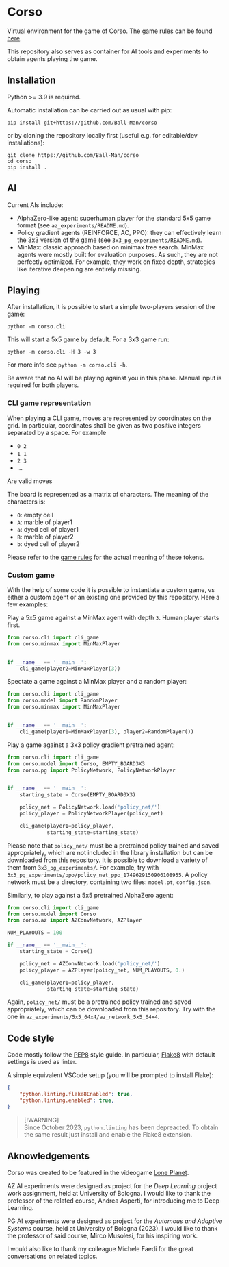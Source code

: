 # Corso
Virtual environment for the game of Corso. The game rules can be found [here](https://gist.github.com/Ball-Man/30c5cad7b906910522b84c1741ad9268).

This repository also serves as container for AI tools and experiments to obtain agents playing the game.

## Installation
Python >= 3.9 is required.

Automatic installation can be carried out as usual with pip:
```
pip install git+https://github.com/Ball-Man/corso
```
or by cloning the repository locally first (useful e.g. for editable/dev installations):
```
git clone https://github.com/Ball-Man/corso
cd corso
pip install .
```

## AI
Current AIs include:
* AlphaZero-like agent: superhuman player for the standard 5x5 game format (see `az_experiments/README.md`).
* Policy gradient agents (REINFORCE, AC, PPO): they can effectively learn the 3x3 version of the game (see `3x3_pg_experiments/README.md`).
* MinMax: classic approach based on minimax tree search. MinMax agents were mostly built for evaluation purposes. As such, they are not perfectly optimized. For example, they work on fixed depth, strategies like iterative deepening are entirely missing.

## Playing
After installation, it is possible to start a simple two-players session of the game:
```
python -m corso.cli
```
This will start a 5x5 game by default. For a 3x3 game run:
```
python -m corso.cli -H 3 -w 3
```
For more info see `python -m corso.cli -h`.

Be aware that no AI will be playing against you in this phase. Manual input is required for both players.

### CLI game representation
When playing a CLI game, moves are represented by coordinates on the grid. In particular, coordinates shall be given as two positive integers separated by a space. For example
* `0 2`
* `1 1`
* `2 3`
* ...

Are valid moves

The board is represented as a matrix of characters. The meaning of the characters is:
* `O`: empty cell
* `A`: marble of player1
* `a`: dyed cell of player1
* `B`: marble of player2
* `b`: dyed cell of player2

Please refer to the [game rules](https://gist.github.com/Ball-Man/30c5cad7b906910522b84c1741ad9268) for the actual meaning of these tokens.

### Custom game
With the help of some code it is possible to instantiate a custom game, vs either a custom agent or an existing one provided by this repository. Here a few examples:

Play a 5x5 game against a MinMax agent with depth `3`. Human player starts first.
```py
from corso.cli import cli_game
from corso.minmax import MinMaxPlayer


if __name__ == '__main__':
    cli_game(player2=MinMaxPlayer(3))
```

Spectate a game against a MinMax player and a random player:
```py
from corso.cli import cli_game
from corso.model import RandomPlayer
from corso.minmax import MinMaxPlayer


if __name__ == '__main__':
    cli_game(player1=MinMaxPlayer(3), player2=RandomPlayer())
```

Play a game against a 3x3 policy gradient pretrained agent:
```py
from corso.cli import cli_game
from corso.model import Corso, EMPTY_BOARD3X3
from corso.pg import PolicyNetwork, PolicyNetworkPlayer


if __name__ == '__main__':
    starting_state = Corso(EMPTY_BOARD3X3)

    policy_net = PolicyNetwork.load('policy_net/')
    policy_player = PolicyNetworkPlayer(policy_net)

    cli_game(player1=policy_player,
             starting_state=starting_state)
```
Please note that `policy_net/` must be a pretrained policy trained and saved appropriately, which are not included in the library installation but can be downloaded from this repository. It is possible to download a variety of them from `3x3_pg_experiments/`. For example, try with `3x3_pg_experiments/ppo/policy_net_ppo_1749629150906108955`. A policy network must be a directory, containing two files: `model.pt`, `config.json`.

Similarly, to play against a 5x5 pretrained AlphaZero agent:
```py
from corso.cli import cli_game
from corso.model import Corso
from corso.az import AZConvNetwork, AZPlayer

NUM_PLAYOUTS = 100

if __name__ == '__main__':
    starting_state = Corso()

    policy_net = AZConvNetwork.load('policy_net/')
    policy_player = AZPlayer(policy_net, NUM_PLAYOUTS, 0.)

    cli_game(player1=policy_player,
             starting_state=starting_state)
```
Again, `policy_net/` must be a pretrained policy trained and saved appropriately, which can be downloaded from this repository. Try with the one in `az_experiments/5x5_64x4/az_network_5x5_64x4`.

## Code style
Code mostly follow the [PEP8](https://peps.python.org/pep-0008/) style guide. In particular, [Flake8](https://flake8.pycqa.org/en/latest/) with default settings is used as linter.

A simple equivalent VSCode setup (you will be prompted to install Flake):
```json
{
    "python.linting.flake8Enabled": true,
    "python.linting.enabled": true,
}
```
> [!WARNING]\
> Since October 2023, `python.linting` has been depreacted. To obtain the same result just install and enable the Flake8 extension.

## Aknowledgements
Corso was created to be featured in the videogame [Lone Planet](https://store.steampowered.com/app/1933170/Lone_Planet/).

AZ AI experiments were designed as project for the *Deep Learning* project work assignment, held at University
of Bologna. I would like to thank the professor of the related course, Andrea Asperti, for introducing me to Deep Learning.

PG AI experiments were designed as project for the *Automous and Adaptive Systems* course, held at University
of Bologna (2023). I would like to thank the professor of said course, Mirco Musolesi, for his
inspiring work.

I would also like to thank my colleague Michele Faedi for the great conversations on
related topics.
